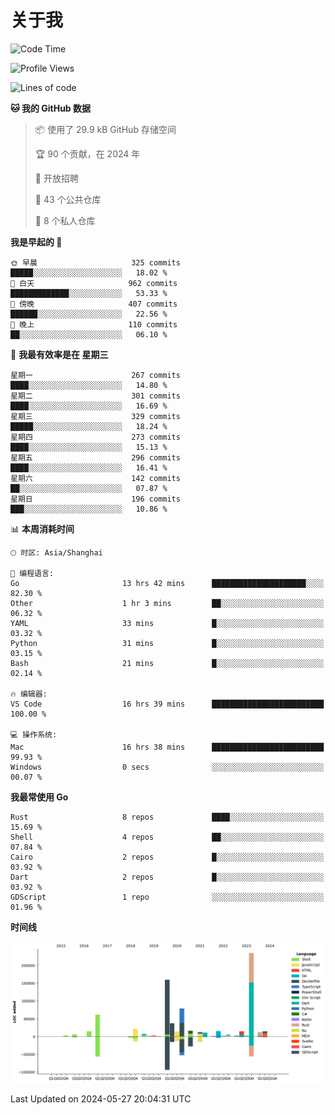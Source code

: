 # 关于我

<!--START_SECTION:waka-->
![Code Time](http://img.shields.io/badge/Code%20Time-2%2C745%20hrs%2032%20mins-blue)

![Profile Views](http://img.shields.io/badge/%E4%B8%AA%E4%BA%BA%E8%B5%84%E6%96%99%E8%A7%82%E7%9C%8B%E6%AC%A1%E6%95%B0-0-blue)

![Lines of code](https://img.shields.io/badge/%E4%BB%8E%E3%80%8CHello%20World%E3%80%8D%E8%B5%B7%E6%88%91%E5%B7%B2%E7%BB%8F%E5%86%99%E4%BA%86-746.5%20thousand%20%E8%A1%8C%E4%BB%A3%E7%A0%81-blue)

**🐱 我的 GitHub 数据** 

> 📦  使用了 29.9 kB GitHub 存储空间 
 > 
> 🏆 90 个贡献，在 2024 年
 > 
> 💼 开放招聘
 > 
> 📜 43 个公共仓库 
 > 
> 🔑 8 个私人仓库 
 > 
**我是早起的 🐤** 

```text
🌞 早晨                     325 commits         █████░░░░░░░░░░░░░░░░░░░░   18.02 % 
🌆 白天                     962 commits         █████████████░░░░░░░░░░░░   53.33 % 
🌃 傍晚                     407 commits         ██████░░░░░░░░░░░░░░░░░░░   22.56 % 
🌙 晚上                     110 commits         ██░░░░░░░░░░░░░░░░░░░░░░░   06.10 % 
```
📅 **我最有效率是在 星期三** 

```text
星期一                      267 commits         ████░░░░░░░░░░░░░░░░░░░░░   14.80 % 
星期二                      301 commits         ████░░░░░░░░░░░░░░░░░░░░░   16.69 % 
星期三                      329 commits         █████░░░░░░░░░░░░░░░░░░░░   18.24 % 
星期四                      273 commits         ████░░░░░░░░░░░░░░░░░░░░░   15.13 % 
星期五                      296 commits         ████░░░░░░░░░░░░░░░░░░░░░   16.41 % 
星期六                      142 commits         ██░░░░░░░░░░░░░░░░░░░░░░░   07.87 % 
星期日                      196 commits         ███░░░░░░░░░░░░░░░░░░░░░░   10.86 % 
```


📊 **本周消耗时间** 

```text
🕑︎ 时区: Asia/Shanghai

💬 编程语言: 
Go                       13 hrs 42 mins      █████████████████████░░░░   82.30 % 
Other                    1 hr 3 mins         ██░░░░░░░░░░░░░░░░░░░░░░░   06.32 % 
YAML                     33 mins             █░░░░░░░░░░░░░░░░░░░░░░░░   03.32 % 
Python                   31 mins             █░░░░░░░░░░░░░░░░░░░░░░░░   03.15 % 
Bash                     21 mins             █░░░░░░░░░░░░░░░░░░░░░░░░   02.14 % 

🔥 编辑器: 
VS Code                  16 hrs 39 mins      █████████████████████████   100.00 % 

💻 操作系统: 
Mac                      16 hrs 38 mins      █████████████████████████   99.93 % 
Windows                  0 secs              ░░░░░░░░░░░░░░░░░░░░░░░░░   00.07 % 
```

**我最常使用 Go** 

```text
Rust                     8 repos             ████░░░░░░░░░░░░░░░░░░░░░   15.69 % 
Shell                    4 repos             ██░░░░░░░░░░░░░░░░░░░░░░░   07.84 % 
Cairo                    2 repos             █░░░░░░░░░░░░░░░░░░░░░░░░   03.92 % 
Dart                     2 repos             █░░░░░░░░░░░░░░░░░░░░░░░░   03.92 % 
GDScript                 1 repo              ░░░░░░░░░░░░░░░░░░░░░░░░░   01.96 % 
```



**时间线**

![Lines of Code chart](https://raw.githubusercontent.com/catusax/catusax/master/assets/bar_graph.png)


 Last Updated on 2024-05-27 20:04:31 UTC
<!--END_SECTION:waka-->
